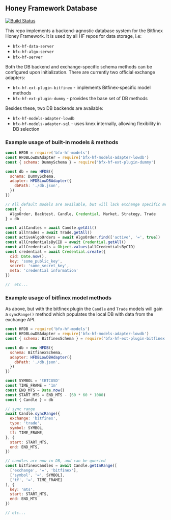 ## Honey Framework Database

[![Build Status](https://travis-ci.org/bitfinexcom/bfx-hf-models.svg?branch=master)](https://travis-ci.org/bitfinexcom/bfx-hf-models)

This repo implements a backend-agnostic database system for the Bitfinex Honey Framework. It is used by all HF repos for data storage, i.e:

* `bfx-hf-data-server`
* `bfx-hf-algo-server`
* `bfx-hf-server`

Both the DB backend and exchange-specific schema methods can be configured upon initialization. There are currently two official exchange adapters:

* `bfx-hf-ext-plugin-bitfinex` - implements Bitfinex-specific model methods
* `bfx-hf-ext-plugin-dummy` - provides the base set of DB methods

Besides these, two DB backends are available:

* `bfx-hf-models-adapter-lowdb`
* `bfx-hf-models-adapter-sql` - uses knex internally, allowing flexibility in DB selection

### Example usage of built-in models & methods
```js
const HFDB = require('bfx-hf-models')
const HFDBLowDBAdapter = require('bfx-hf-models-adapter-lowdb')
const { schema: DummySchema } = require('bfx-hf-ext-plugin-dummy')

const db = new HFDB({
  schema: DummySchema,
  adapter: HFDBLowDBAdapter({
    dbPath: './db.json',
  })
})

// All default models are available, but will lack exchange specific methods (i.e Candle.sync_range())
const {
  AlgoOrder, Backtest, Candle, Credential, Market, Strategy, Trade
} = db

const allCandles = await Candle.getAll()
const allTrades = await Trade.getAll()
const activeAlgoOrders = await AlgoOrder.find(['active', '=', true])
const allCredentialsByCID = await Credential.getAll()
const allCredentials = Object.values(allCredentialsByCID)
const credential = await Credential.create({
  cid: Date.now(),
  key: 'some_public_key',
  secret: 'some_secret_key',
  meta: 'credential information'
})

//  etc...
```

### Example usage of bitfinex model methods
As above, but with the bitfinex plugin the `Candle` and `Trade` models will gain a `syncRange()` method which populates the local DB with data from the exchange API.

```js
const HFDB = require('bfx-hf-models')
const HFDBLowDBAdapter = require('bfx-hf-models-adapter-lowdb')
const { schema: BitfinexSchema } = require('bfx-hf-ext-plugin-bitfinex')

const db = new HFDB({
  schema: BitfinexSchema,
  adapter: HFDBLowDBAdapter({
    dbPath: './db.json',
  })
})

const SYMBOL = 'tBTCUSD'
const TIME_FRAME = '1m'
const END_MTS = Date.now()
const START_MTS = END_MTS - (60 * 60 * 1000)
const { Candle } = db

// sync range
await Candle.syncRange({
  exchange: 'bitfinex',
  type: 'trade',
  symbol: SYMBOL,
  tf: TIME_FRAME,
}, {
  start: START_MTS,
  end: END_MTS,
})

// candles are now in DB, and can be queried
const bitfinexCandles = await Candle.getInRange([
  ['exchange', '=', 'bitfinex'],
  ['symbol', '=', SYMBOL],
  ['tf', '=', TIME_FRAME]
], {
  key: 'mts',
  start: START_MTS,
  end: END_MTS
})

// etc...
```

